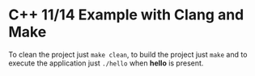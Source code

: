 # C++ 11/14 Example with Clang and Make

To clean the project just `make clean`, to build the project just `make` and to execute the application just `./hello` when __hello__ is present.
